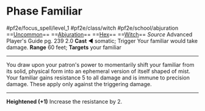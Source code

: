 # Phase Familiar
#pf2e/focus_spell/level_1 #pf2e/class/witch #pf2e/school/abjuration 
==[Uncommon](Uncommon.md)== ==[Abjuration](Abjuration.md)== ==[Hex](Hex.md)== ==[Witch](Witch.md)==
*Source* Advanced Player's Guide pg. 239 2.0
**Cast** ◄ somatic; Trigger Your familiar would take damage.
**Range** 60 feet; **Targets** your familiar

---
You draw upon your patron's power to momentarily shift your familiar from its solid, physical form into an ephemeral version of itself shaped of mist. Your familiar gains resistance 5 to all damage and is immune to precision damage. These apply only against the triggering damage.

<hr>

**Heightened (+1)** Increase the resistance by 2.